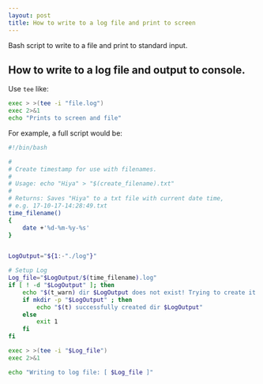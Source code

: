 ```yaml
---
layout: post
title: How to write to a log file and print to screen
---
```


<div class="message">
Bash script to write to a file and print to standard input.
</div>

## How to write to a log file and output to console.

Use `tee` like:

```bash
exec > >(tee -i "file.log")
exec 2>&1
echo "Prints to screen and file"
```

For example, a full script would be:


```bash
#!/bin/bash

#
# Create timestamp for use with filenames.
#
# Usage: echo "Hiya" > "$(create_filename).txt"
# 
# Returns: Saves "Hiya" to a txt file with current date time,
# e.g. 17-10-17-14:28:49.txt
time_filename()
{
    date +'%d-%m-%y-%s'
}


LogOutput="${1:-"./log"}"

# Setup Log
Log_file="$LogOutput/$(time_filename).log"
if [ ! -d "$LogOutput" ]; then
    echo "$(t_warn) dir $LogOutput does not exist! Trying to create it..."
    if mkdir -p "$LogOutput" ; then
        echo "$(t) successfully created dir $LogOutput"
    else
        exit 1
    fi
fi

exec > >(tee -i "$Log_file")
exec 2>&1

echo "Writing to log file: [ $Log_file ]"
```
